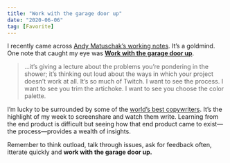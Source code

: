 ```yaml
---
title: "Work with the garage door up"
date: "2020-06-06"
tag: [Favorite]
---
```


I recently came across [Andy Matuschak’s working notes](https://notes.andymatuschak.org/About_these_notes). It’s a goldmind. One note that caught my eye was [**Work with the garage door up**](https://notes.andymatuschak.org/z21cgR9K3UcQ5a7yPsj2RUim3oM2TzdBByZu).

> …it’s giving a lecture about the problems you’re pondering in the shower; it’s thinking out loud about the ways in which your project doesn’t work at all. It’s so much of Twitch. I want to see the process. I want to see you trim the artichoke. I want to see you choose the color palette.

I’m lucky to be surrounded by some of the [world’s best copywriters](https://conversion-rate-experts.com/). It’s the highlight of my week to screenshare and watch them write. Learning from the end product is difficult but seeing how that end product came to exist—the process—provides a wealth of insights.

Remember to think outload, talk through issues, ask for feedback often, itterate quickly and **work with the garage door up.**